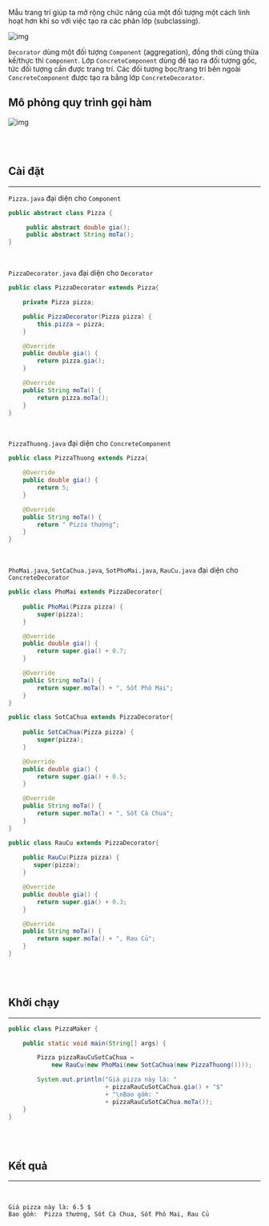 Mẫu trang trí giúp ta mở rộng chức năng của một đối tượng một cách linh hoạt hơn khi so với việc tạo ra các phân lớp (subclassing).

![img](https://upload.wikimedia.org/wikipedia/commons/thumb/e/e9/Decorator_UML_class_diagram.svg/800px-Decorator_UML_class_diagram.svg.png)

`Decorator` dùng một đối tượng `Component` (aggregation), đồng thời cũng thừa kế/thực thi `Component`. Lớp `ConcreteComponent` dùng để tạo ra đối tượng gốc, tức đối tượng cần được trang trí. Các đối tượng bọc/trang trí bên ngoài `ConcreteComponent` được tạo ra bằng lớp `ConcreteDecorator`.

## Mô phỏng quy trình gọi hàm

![img](https://learning.oreilly.com/library/view/head-first-design/9781492077992/assets/f0107-01.png)

<br/><br/>

## Cài đặt

<hr>

`Pizza.java` đại diện cho `Component`

```java
public abstract class Pizza {

     public abstract double gia();
     public abstract String moTa();
}
```

<br/>

`PizzaDecorator.java` đại diện cho `Decorator`

```java
public class PizzaDecorator extends Pizza{

    private Pizza pizza;

    public PizzaDecorator(Pizza pizza) {
        this.pizza = pizza;
    }

    @Override
    public double gia() {
        return pizza.gia();
    }

    @Override
    public String moTa() {
        return pizza.moTa();
    }
}
```

<br/>

`PizzaThuong.java` đại diện cho `ConcreteComponent`

```java
public class PizzaThuong extends Pizza{

    @Override
    public double gia() {
        return 5;
    }

    @Override
    public String moTa() {
        return " Pizza thường";
    }
}
```

<br/>

`PhoMai.java`, `SotCaChua.java`, `SotPhoMai.java`, `RauCu.java` đại diện cho `ConcreteDecorator`

```java
public class PhoMai extends PizzaDecorator{
    
    public PhoMai(Pizza pizza) {
        super(pizza);
    }

    @Override
    public double gia() {
        return super.gia() + 0.7;
    }

    @Override
    public String moTa() {
        return super.moTa() + ", Sốt Phô Mai";
    }
}
```

```java
public class SotCaChua extends PizzaDecorator{
    
    public SotCaChua(Pizza pizza) {
        super(pizza);
    }

    @Override
    public double gia() {
        return super.gia() + 0.5;
    }

    @Override
    public String moTa() {
        return super.moTa() + ", Sốt Cà Chua";
    }
}
```

```java
public class RauCu extends PizzaDecorator{
    
    public RauCu(Pizza pizza) {
       super(pizza);
    }

    @Override
    public double gia() {
        return super.gia() + 0.3;
    }

    @Override
    public String moTa() {
        return super.moTa() + ", Rau Củ";
    }
}
```

<br/><br/>

## Khởi chạy

<hr>

```java
public class PizzaMaker {

    public static void main(String[] args) {

        Pizza pizzaRauCuSotCaChua = 
            new RauCu(new PhoMai(new SotCaChua(new PizzaThuong())));

        System.out.println("Giá pizza này là: "
                           + pizzaRauCuSotCaChua.gia() + "$"
                           + "\nBao gồm: " 
                           + pizzaRauCuSotCaChua.moTa());
    }
}
```

<br/>

<br/>

## Kết quả

<hr>

<br/>

```
Giá pizza này là: 6.5 $
Bao gồm:  Pizza thường, Sốt Cà Chua, Sốt Phô Mai, Rau Củ
```

